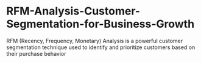 # RFM-Analysis-Customer-Segmentation-for-Business-Growth
RFM (Recency, Frequency, Monetary) Analysis is a powerful customer segmentation technique used to identify and prioritize customers based on their purchase behavior
